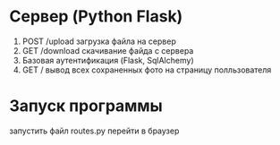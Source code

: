 # Сервер (Python Flask)
1) POST /upload загрузка файла на сервер
2) GET /download скачивание файда с сервера
3) Базовая аутентификация (Flask, SqlAlchemy)
4) GET / вывод всех сохраненных фото на страницу полльзователя

# Запуск программы
запустить файл routes.py перейти в браузер
